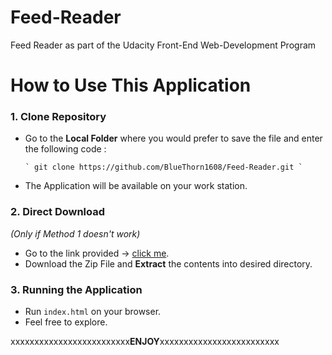 # Feed-Reader
Feed Reader as part of the Udacity Front-End Web-Development Program

# How to Use This Application 

### 1. Clone Repository 
  * Go to the **Local Folder** where you would prefer to save the file and 	 enter the following code : 

    	` git clone https://github.com/BlueThorn1608/Feed-Reader.git `

  * The Application will be available on your work station. 

### 2. Direct Download 
_(Only if Method 1 doesn't work)_
  * Go to the link provided -> [click me](https://github.com/BlueThorn1608/Feed-Reader.git). 
  * Download the Zip File and **Extract** the contents into desired directory. 

### 3. Running the Application 
  * Run `index.html` on your browser. 
  * Feel free to explore. 


  xxxxxxxxxxxxxxxxxxxxxxxxx**ENJOY**xxxxxxxxxxxxxxxxxxxxxxxxx
